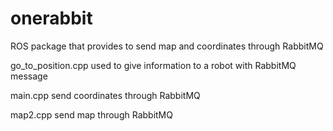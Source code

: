 # onerabbit
ROS package that provides to send map and coordinates through RabbitMQ

go_to_position.cpp used to give information to a robot with RabbitMQ message

main.cpp send coordinates through RabbitMQ

map2.cpp send map through RabbitMQ

